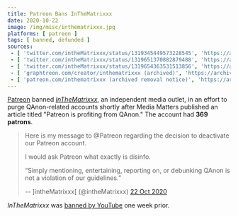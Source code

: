 ```yaml
---
title: Patreon Bans InTheMatrixxx
date: 2020-10-22
image: /img/misc/inthematrixxx.jpg
platforms: [ patreon ]
tags: [ banned, defunded ]
sources:
 - [ 'twitter.com/intheMatrixxx/status/1319345449573228545', 'https://archive.is/fmRmC' ]
 - [ 'twitter.com/intheMatrixxx/status/1319651370882879488', 'https://archive.is/fILPj' ]
 - [ 'twitter.com/intheMatrixxx/status/1319654363531513856', 'https://archive.is/eF6OC' ]
 - [ 'graphtreon.com/creator/inthematrixxx (archived)', 'https://archive.is/Kkc9Y' ]
 - [ 'patreon.com/inthematrixxx (archived removal notice)', 'https://archive.is/clAE4' ]
---
```


[Patreon](/patreon/) banned [_InTheMatrixxx_](https://inthematrixxx.com/), an
independent media outlet, in an effort to purge QAnon-related accounts shortly
after Media Matters published an article titled "Patreon is profiting from
QAnon." The account had **369 patrons**.

> Here is my message to @Patreon regarding the decision to deactivate our
> Patreon account.
>
> I would ask Patreon what exactly is disinfo. 
>
> “Simply mentioning, entertaining, reporting on, or debunking QAnon is not a
> violation of our guidelines.”
>
> -- \]intheMatrixxx\[ (@intheMatrixxx) [22 Oct 2020](https://archive.is/eF6OC)

_InTheMatrixxx_ was [banned by YouTube](/events/youtube-bans-inthematrixxx/)
one week prior.
